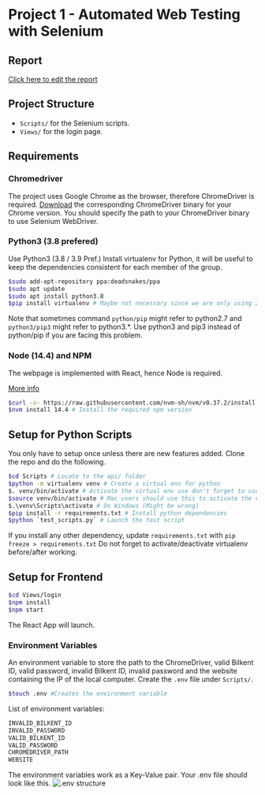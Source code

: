 # Project 1 - Automated Web Testing with Selenium

## Report

[Click here to edit the report](https://docs.google.com/document/d/1uFZeMju9XPoe6h4nMf7HrCA_6m5oa4refd7nQ7KwR-8/edit?usp=sharing)

## Project Structure

- `Scripts/` for the Selenium scripts.
- `Views/` for the login page.

## Requirements

### Chromedriver

The project uses Google Chrome as the browser, therefore ChromeDriver is required. [Download](https://chromedriver.chromium.org/downloads) the corresponding ChromeDriver binary for your Chrome version.
You should specify the path to your ChromeDriver binary to use Selenium WebDriver.

### Python3 (3.8 prefered)

Use Python3 (3.8 / 3.9 Pref.) Install virtualenv for Python, it will be useful to keep the dependencies consistent for each member of the group. 

```bash
$sudo add-apt-repository ppa:deadsnakes/ppa
$sudo apt update
$sudo apt install python3.8
$pip install virtualenv # Maybe not necessary since we are only using 2 dependencies..
```

Note that sometimes command `python/pip` might refer to python2.7 and `python3/pip3` might refer to python3.\*. Use python3 and pip3 instead of python/pip if you are facing this problem.

### Node (14.4) and NPM

The webpage is implemented with React, hence Node is required.

[More info](https://linuxize.com/post/how-to-install-node-js-on-ubuntu-18.04/#installing-nodejs-and-npm-using-nvm)

```bash
$curl -o- https://raw.githubusercontent.com/nvm-sh/nvm/v0.37.2/install.sh | bash # Install node version manager (nvm)
$nvm install 14.4 # Install the required npm version
```

## Setup for Python Scripts

You only have to setup once unless there are new features added.
Clone the repo and do the following.

```bash
$cd Scripts # Locate to the api/ folder
$python -m virtualenv venv # Create a virtual env for python
$. venv/bin/activate # Activate the virtual env use don't forget to use 'deactivate' to exit venv
$source venv/bin/activate # Mac users should use this to activate the virtual env
$.\venv\Scripts\activate # On Windows (Might be wrong) 
$pip install -r requirements.txt # Install python dependencies
$python `test_scripts.py` # Launch the test script
```

If you install any other dependency, update `requirements.txt` with ```pip freeze > requirements.txt```
Do not forget to activate/deactivate virtualenv before/after working.

## Setup for Frontend

```bash
$cd Views/login
$npm install
$npm start
```

The React App will launch.

### Environment Variables

An environment variable to store the path to the ChromeDriver, valid Bilkent ID, valid password, invalid Bilkent ID, invalid password and the website containing the IP of the local computer. Create the `.env` file under `Scripts/`.

```bash
$touch .env #Creates the environment variable
```

List of environment variables:

```bash
INVALID_BILKENT_ID
INVALID_PASSWORD
VALID_BILKENT_ID
VALID_PASSWORD
CHROMEDRIVER_PATH
WEBSITE
```

The environment variables work as a Key-Value pair. Your .env file should look like this.
![.env structure](https://i.hizliresim.com/f5zavtr.png)
